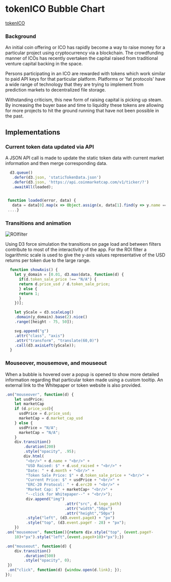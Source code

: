 # tokenICO Bubble Chart

[tokenICO](https://inkymaze.github.io/tokenICO/)

### Background

An initial coin offering or ICO has rapidly become a way to raise money for a particular project using cryptocurrency via a blockchain. The crowdfunding manner of ICOs has recently overtaken the capital raised from traditional venture capital backing in the space.

Persons participating in an ICO are rewarded with tokens which work similar to paid API keys for that particular platform. Platforms or 'fat protocols' have a wide range of technology that they are trying to implement from prediction markets to decentralized file storage.

Withstanding criticism, this new form of raising capital is picking up steam. By increasing the buyer base and time to liquidity these tokens are allowing for more projects to hit the ground running that have not been possible in the past.

## Implementations

### Current token data updated via API

A JSON API call is made to update the static token data with current market information and then merge corresponding data.

```javascript
  d3.queue()
   .defer(d3.json, 'staticTokenData.json')
   .defer(d3.json, 'https://api.coinmarketcap.com/v1/ticker/?')
   .awaitAll(loaded);


 function loaded(error, data) {
   data = data[0].map(x => Object.assign(x, data[1].find(y => y.name == x.name)));
 ....}
```
### Transitions and animation

![ROIfilter](https://res.cloudinary.com/dbyoymbpd/image/upload/v1502908785/Screen_Shot_2017-08-16_at_11.39.01_AM_zjgqb4.png)

Using D3 force simulation the transitions on page load and between filters contribute to most of the interactivity of the app. For the ROI filter a logarithmic scale is used to give the y-axis values representative of the USD returns per token due to the large range.

```javascript
  function showAxis() {
    let y_domain = [0.01, d3.max(data, function(d) {
      if(d.token_sale_price !== "N/A") {
      return d.price_usd / d.token_sale_price;
      } else {
      return 1;
      }
    })];

    let yScale = d3.scaleLog()
    .domain(y_domain).base(2).nice()  
    .range([height - 75, 50]);  

    svg.append("g")
    .attr("class", "axis")
    .attr("transform", "translate(60,0)")
    .call(d3.axisLeft(yScale));
  }

```
### Mouseover, mousemove, and mouseout

When a bubble is hovered over a popup is opened to show more detailed information regarding that particular token made using a custom tooltip. An external link to the Whitepaper or token website is also provided.

```javascript
.on("mouseover", function(d) {
    let usdPrice;
    let marketCap
    if (d.price_usd){
      usdPrice = d.price_usd;
      marketCap = d.market_cap_usd
    } else {
      usdPrice = "N/A";
      marketCap = "N/A";
    }
    div.transition()
        .duration(200)
        .style("opacity", .95);
        div.html(
         "<br/>" + d.name + "<br/>" +
         "USD Raised: $" + d.usd_raised + "<br/>" +
         "Date: " + d.month + "<br/>" +
         "Token Sale Price: $" + d.token_sale_price + "<br/>" +
         "Current Price: $" + usdPrice + "<br/>" +
         "ERC-20 Protocol: " + d.erc20 + "<br/>" +
         "Market Cap: $" + marketCap+ "<br/>" +
         "--click for Whitepaper--" + "<br/>");
         div.append("img")
                          .attr("src", d.logo_path)
                          .attr("width","50px")
                          .attr("height","50px")
         .style("left", (d3.event.pageX) + "px")
         .style("top", (d3.event.pageY - 28) + "px");
    })
.on("mousemove", function(){return div.style("top", (event.pageY-
    10)+"px").style("left",(event.pageX+10)+"px");})

.on("mouseout", function(d) {
    div.transition()
        .duration(500)
        .style("opacity", 0);
 })
 .on("click", function(d) {window.open(d.link); });
});
```
